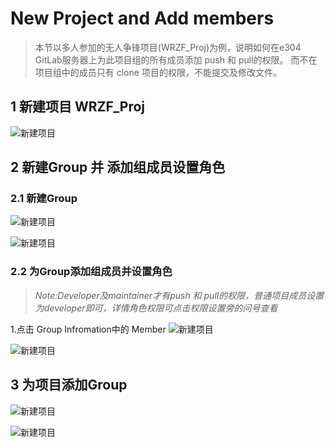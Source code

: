 # New Project and Add members

>本节以多人参加的无人争锋项目(WRZF_Proj)为例，说明如何在e304 GitLab服务器上为此项目组的所有成员添加 push 和 pull的权限。
>而不在项目组中的成员只有 clone 项目的权限，不能提交及修改文件。

## 1 新建项目 WRZF_Proj

![新建项目](http://192.168.35.165/gitlab-instance-2193a4ac/Monitoring/-/raw/main/img/Create%20Proj.png)

## 2 新建Group 并 添加组成员设置角色

### 2.1 新建Group

![新建项目](http://192.168.35.165/gitlab-instance-2193a4ac/Monitoring/-/raw/main/img/create%20Group0.png)

![新建项目](http://192.168.35.165/gitlab-instance-2193a4ac/Monitoring/-/raw/main/img/create%20Group1.png)
### 2.2 为Group添加组成员并设置角色
>*Note:Developer及maintainer才有push 和 pull的权限，普通项目成员设置为developer即可，详情角色权限可点击权限设置旁的问号查看*

1.点击 Group Infromation中的 Member
![新建项目](http://192.168.35.165/gitlab-instance-2193a4ac/Monitoring/-/raw/main/img/add%20member%20to%20Group.png)

![新建项目](http://192.168.35.165/gitlab-instance-2193a4ac/Monitoring/-/raw/main/img/add%20member%20to%20Group1.png)

## 3 为项目添加Group

![新建项目](http://192.168.35.165/gitlab-instance-2193a4ac/Monitoring/-/raw/main/img/add%20group%20to%20Proj.png)

![新建项目](http://192.168.35.165/gitlab-instance-2193a4ac/Monitoring/-/raw/main/img/add%20Group%20to%20Proj.png)
